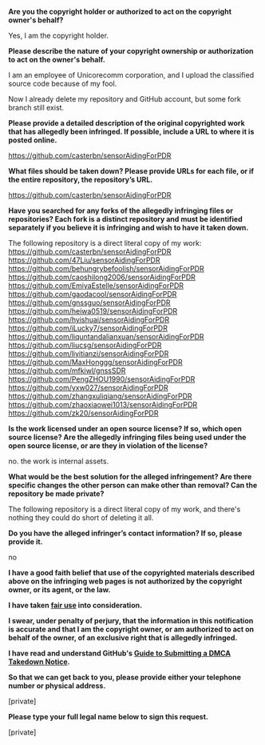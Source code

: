 **Are you the copyright holder or authorized to act on the copyright owner's behalf?**   
   
Yes, I am the copyright holder.   
   
**Please describe the nature of your copyright ownership or authorization to act on the owner's behalf.**   
   
I am an employee of Unicorecomm corporation, and I upload the classified source code because of my fool.   
   
Now I already delete my repository and GitHub account, but some fork branch still exist.   
   
**Please provide a detailed description of the original copyrighted work that has allegedly been infringed. If possible, include a URL to where it is posted online.**   
   
https://github.com/casterbn/sensorAidingForPDR   
   
**What files should be taken down? Please provide URLs for each file, or if the entire repository, the repository’s URL.**   
   
https://github.com/casterbn/sensorAidingForPDR   
   
**Have you searched for any forks of the allegedly infringing files or repositories? Each fork is a distinct repository and must be identified separately if you believe it is infringing and wish to have it taken down.**   
   
The following repository is a direct literal copy of my work:   
https://github.com/casterbn/sensorAidingForPDR   
https://github.com/47Liu/sensorAidingForPDR   
https://github.com/behungrybefoolish/sensorAidingForPDR   
https://github.com/caoshilong2006/sensorAidingForPDR   
https://github.com/EmiyaEstelle/sensorAidingForPDR   
https://github.com/gaodacool/sensorAidingForPDR   
https://github.com/gnssguo/sensorAidingForPDR   
https://github.com/heiwa0519/sensorAidingForPDR   
https://github.com/hyishuai/sensorAidingForPDR   
https://github.com/iLucky7/sensorAidingForPDR   
https://github.com/liquntandalianxuan/sensorAidingForPDR   
https://github.com/liucsg/sensorAidingForPDR   
https://github.com/liyitianzi/sensorAidingForPDR   
https://github.com/MaxHonggg/sensorAidingForPDR   
https://github.com/mfkiwl/gnssSDR   
https://github.com/PengZHOU1990/sensorAidingForPDR   
https://github.com/yxw027/sensorAidingForPDR   
https://github.com/zhangxuliqiang/sensorAidingForPDR   
https://github.com/zhaoxiaowei1013/sensorAidingForPDR   
https://github.com/zk20/sensorAidingForPDR   
   
**Is the work licensed under an open source license? If so, which open source license? Are the allegedly infringing files being used under the open source license, or are they in violation of the license?**   
   
no. the work is internal assets.   
   
**What would be the best solution for the alleged infringement? Are there specific changes the other person can make other than removal? Can the repository be made private?**   
   
The following repository is a direct literal copy of my work, and there's nothing they could do short of deleting it all.   
   
**Do you have the alleged infringer’s contact information? If so, please provide it.**   
   
no   
   
**I have a good faith belief that use of the copyrighted materials described above on the infringing web pages is not authorized by the copyright owner, or its agent, or the law.**   
   
**I have taken <a href="https://www.lumendatabase.org/topics/22">fair use</a> into consideration.**   
   
**I swear, under penalty of perjury, that the information in this notification is accurate and that I am the copyright owner, or am authorized to act on behalf of the owner, of an exclusive right that is allegedly infringed.**   
   
**I have read and understand GitHub's <a href="https://help.github.com/articles/guide-to-submitting-a-dmca-takedown-notice/">Guide to Submitting a DMCA Takedown Notice</a>.**   
   
**So that we can get back to you, please provide either your telephone number or physical address.**   
   
[private]  
   
**Please type your full legal name below to sign this request.**   
   
[private]  
